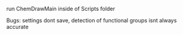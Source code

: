 run ChemDrawMain inside of Scripts folder

Bugs: settings dont save, detection of functional groups isnt always accurate
